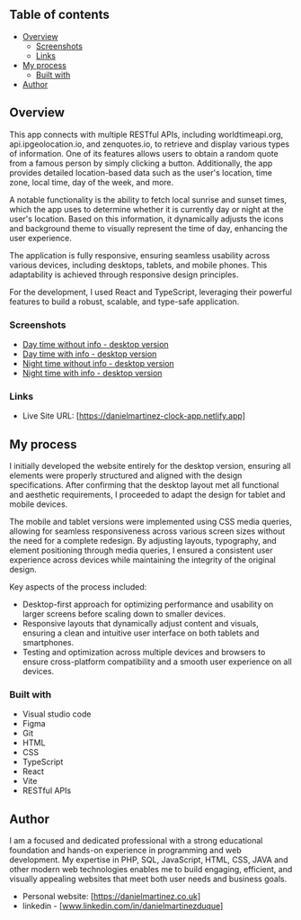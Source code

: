 ## Table of contents

- [Overview](#overview)
  - [Screenshots](#screenshots)
  - [Links](#links)
- [My process](#my-process)
  - [Built with](#built-with)
- [Author](#author)


## Overview

This app connects with multiple RESTful APIs, including worldtimeapi.org, api.ipgeolocation.io, and zenquotes.io, to retrieve and display various types of information. One of its features allows users to obtain a random quote from a famous person by simply clicking a button. Additionally, the app provides detailed location-based data such as the user's location, time zone, local time, day of the week, and more.

A notable functionality is the ability to fetch local sunrise and sunset times, which the app uses to determine whether it is currently day or night at the user's location. Based on this information, it dynamically adjusts the icons and background theme to visually represent the time of day, enhancing the user experience.

The application is fully responsive, ensuring seamless usability across various devices, including desktops, tablets, and mobile phones. This adaptability is achieved through responsive design principles.

For the development, I used React and TypeScript, leveraging their powerful features to build a robust, scalable, and type-safe application. 

### Screenshots

- [Day time without info - desktop version](https://github.com/danielopq/clock-app/blob/main/screenshots/dayNoInfo.jpg)
- [Day time with info - desktop version](https://github.com/danielopq/clock-app/blob/main/screenshots/dayInfo.jpg)
- [Night time without info - desktop version](https://github.com/danielopq/clock-app/blob/main/screenshots/nightNoInfo.jpg)
- [Night time with info - desktop version](https://github.com/danielopq/clock-app/blob/main/screenshots/nightInfo.jpg)


### Links

- Live Site URL: [https://danielmartinez-clock-app.netlify.app]

## My process

I initially developed the website entirely for the desktop version, ensuring all elements were properly structured and aligned with the design specifications. After confirming that the desktop layout met all functional and aesthetic requirements, I proceeded to adapt the design for tablet and mobile devices.

The mobile and tablet versions were implemented using CSS media queries, allowing for seamless responsiveness across various screen sizes without the need for a complete redesign. By adjusting layouts, typography, and element positioning through media queries, I ensured a consistent user experience across devices while maintaining the integrity of the original design.

Key aspects of the process included:

  - Desktop-first approach for optimizing performance and usability on larger screens before scaling down to smaller devices.
  - Responsive layouts that dynamically adjust content and visuals, ensuring a clean and intuitive user interface on both tablets and smartphones.
  - Testing and optimization across multiple devices and browsers to ensure cross-platform compatibility and a smooth user experience on all devices.

### Built with

- Visual studio code
- Figma
- Git
- HTML
- CSS
- TypeScript
- React
- Vite
- RESTful APIs

## Author

I am a focused and dedicated professional with a strong educational foundation and hands-on experience in programming and web development. My expertise in PHP, SQL, JavaScript, HTML, CSS, JAVA and other modern web technologies enables me to build engaging, efficient, and visually appealing websites that meet both user needs and business goals.

- Personal website: [https://danielmartinez.co.uk]
- linkedin - [www.linkedin.com/in/danielmartinezduque]